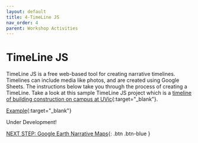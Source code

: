 ```yaml
---
layout: default
title: 4-TimeLine JS
nav_order: 4
parent: Workshop Activities
---
```

# TimeLine JS

TimeLine JS is a free web-based tool for creating narrative timelines. Timelines can include media like photos, and are created using Google Sheets. The instructions below take you through the process of creating a TimeLine. Take a look at this sample TimeLine JS project which is a [timeline of building construction on campus at UVic](https://bit.ly/2W5LvBO){:target="_blank"}.

[Example](https://goo.gl/rJFHyw){:target="_blank"}


Under Development!<br>

[NEXT STEP: Google Earth Narrative Maps](google-narrative-maps.html){: .btn .btn-blue }
